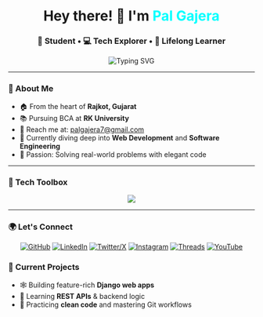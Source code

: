 <h1 align="center">Hey there! 👋 I'm <span style="color:#00ffff">Pal Gajera</span></h1>
<h3 align="center">🚀 Student • 💻 Tech Explorer • 🎯 Lifelong Learner</h3>

<p align="center">
  <img src="https://readme-typing-svg.herokuapp.com?font=Fira+Code&size=24&duration=4000&pause=1000&center=true&vCenter=true&color=00FFCC&width=435&lines=Web+Dev+Wizard+%F0%9F%94%A5;Backend+Builder+%F0%9F%96%A5%EF%B8%8F;Django+Dev+%E2%9C%A8;Always+Learning...+%F0%9F%93%9A" alt="Typing SVG" />
</p>

---

### 🧠 About Me
- 🏠 From the heart of **Rajkot, Gujarat**
- 📚 Pursuing BCA at **RK University**
- 📧 Reach me at: [palgajera7@gmail.com](mailto:palgajera7@gmail.com)
- 🔭 Currently diving deep into **Web Development** and **Software Engineering**
- 🧩 Passion: Solving real-world problems with elegant code

---

### 🧰 Tech Toolbox
<p align="center">
  <img src="https://skillicons.dev/icons?i=html,css,js,python,django,mysql,sqlite,git,github,vscode,wordpress" />
</p>

---

### 🌍 Let's Connect  
<p align="center">
  <a href="https://github.com/Pal2711" target="_blank"><img src="https://skillicons.dev/icons?i=github" alt="GitHub" /></a>
  <a href="https://www.linkedin.com/in/pal-gajera-92976027b" target="_blank"><img src="https://skillicons.dev/icons?i=linkedin" alt="LinkedIn" /></a>
  <a href="https://x.com/GajeraPal55013" target="_blank"><img src="https://skillicons.dev/icons?i=twitter" alt="Twitter/X" /></a>
  <a href="https://www.instagram.com/_pal_27_/" target="_blank"><img src="https://skillicons.dev/icons?i=instagram" alt="Instagram" /></a>
  <a href="https://www.threads.net/@pal_27" target="_blank"><img src="https://skillicons.dev/icons?i=threads" alt="Threads" /></a>
  <a href="https://www.youtube.com/@Palgajera27" target="_blank"><img src="https://skillicons.dev/icons?i=youtube" alt="YouTube" /></a>
</p>

### 🚧 Current Projects
- 🕸️ Building feature-rich **Django web apps**
- 🔌 Learning **REST APIs** & backend logic
- 🧼 Practicing **clean code** and mastering Git workflows
